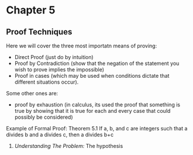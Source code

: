 # Chapter 5
## Proof Techniques

Here we will cover the three most importatn means of proving:
- Direct Proof (just do by intuition)
- Proof by Contradiction (show that the negation of the statement you wish to prove implies the impossible)
- Proof in cases (which may be used when conditions dictate that different situations occur). 

Some other ones are:
- proof by exhaustion (in calculus, its used the proof that something is true by showing that it is true for each and every case that could possibly be considered)

Example of Formal Proof:
Theorem 5.1 
If a, b, and c are integers such that a divides b and a divides c, then a divides b+c
1) _Understanding The Problem:_  The hypothesis 
    
